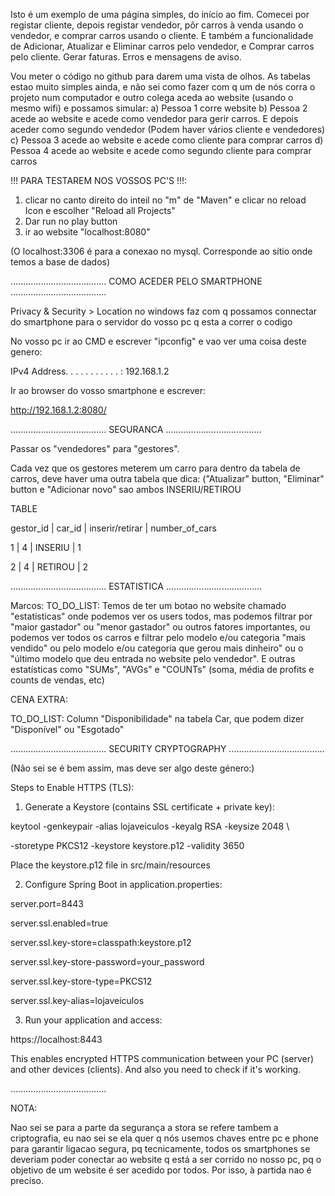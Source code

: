 Isto é um exemplo de uma página simples, do início ao fim.
Comecei por registar cliente, depois registar vendedor, pôr carros à venda usando o vendedor, e comprar carros usando o cliente.
E também a funcionalidade de Adicionar, Atualizar e Eliminar carros pelo vendedor, e Comprar carros pelo cliente.
Gerar faturas. Erros e mensagens de aviso.

Vou meter o código no github para darem uma vista de olhos. As tabelas estao muito simples ainda, e não sei como fazer com q um de nós corra o projeto num computador e outro colega aceda ao website (usando o mesmo wifi) e possamos simular:
a) Pessoa 1 corre website
b) Pessoa 2 acede ao website e acede como vendedor para gerir carros. E depois aceder como segundo vendedor (Podem haver vários cliente e vendedores)
c) Pessoa 3 acede ao website e acede como cliente para comprar carros
d) Pessoa 4 acede ao website e acede como segundo cliente para comprar carros

!!! PARA TESTAREM NOS VOSSOS PC'S !!!:
1) clicar no canto direito do inteil no "m" de "Maven" e clicar no reload Icon e escolher "Reload all Projects"
2) Dar run no play button
3) ir ao website "localhost:8080"

(O localhost:3306 é para a conexao no mysql. Corresponde ao sítio onde temos a base de dados)

...................................... COMO ACEDER PELO SMARTPHONE ......................................

Privacy & Security > Location no windows faz com q possamos connectar do smartphone para o servidor do vosso pc q esta a correr o codigo

No vosso pc ir ao CMD e escrever "ipconfig" e vao ver uma coisa deste genero:

IPv4 Address. . . . . . . . . . . : 192.168.1.2

Ir ao browser do vosso smartphone e escrever:

http://192.168.1.2:8080/

...................................... SEGURANCA ......................................

Passar os "vendedores" para "gestores".

Cada vez que os gestores meterem um carro para dentro da tabela de carros, deve haver uma outra tabela que dica:
("Atualizar" button, "Eliminar" button e "Adicionar novo" sao ambos INSERIU/RETIROU 


TABLE

gestor_id | car_id | inserir/retirar | number_of_cars

1     |     4    |   INSERIU      |    1

2     |     4    |   RETIROU      |    2

...................................... ESTATISTICA ......................................

Marcos:
TO_DO_LIST: Temos de ter um botao no website chamado "estatísticas" onde podemos ver os users todos, mas podemos filtrar por "maior gastador" ou "menor gastador" ou outros fatores importantes, ou podemos ver todos os carros e filtrar pelo modelo e/ou categoria "mais vendido" ou pelo modelo e/ou categoria que gerou mais dinheiro" ou o "último modelo que deu entrada no website pelo vendedor". E outras estatísticas como "SUMs", "AVGs" e "COUNTs" (soma, média de profits e counts de vendas, etc)


CENA EXTRA:

TO_DO_LIST: Column "Disponibilidade" na tabela Car, que podem dizer "Disponível" ou "Esgotado"

...................................... SECURITY CRYPTOGRAPHY ......................................

(Não sei se é bem assim, mas deve ser algo deste género:)

Steps to Enable HTTPS (TLS):

1. Generate a Keystore (contains SSL certificate + private key):


keytool -genkeypair -alias lojaveiculos -keyalg RSA -keysize 2048 \

  -storetype PKCS12 -keystore keystore.p12 -validity 3650

Place the keystore.p12 file in src/main/resources


2. Configure Spring Boot in application.properties:

server.port=8443

server.ssl.enabled=true

server.ssl.key-store=classpath:keystore.p12

server.ssl.key-store-password=your_password

server.ssl.key-store-type=PKCS12

server.ssl.key-alias=lojaveiculos


3. Run your application and access:

https://localhost:8443

This enables encrypted HTTPS communication between your PC (server) and other devices (clients).
And also you need to check if it's working.

......................................

NOTA:

Nao sei se para a parte da segurança a stora se refere tambem a criptografia, eu nao sei se ela quer q nós usemos chaves entre pc e phone para garantir ligacao segura, pq tecnicamente, todos os smartphones se deveriam poder conectar ao website q está a ser corrido no nosso pc, pq o objetivo de um website é ser acedido por todos. Por isso, à partida nao é preciso.

